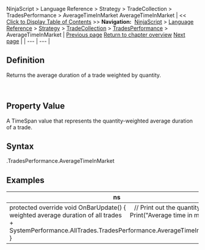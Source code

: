 ﻿
NinjaScript > Language Reference > Strategy > TradeCollection > TradesPerformance > AverageTimeInMarket
AverageTimeInMarket
| << [Click to Display Table of Contents](averagetimeinmarket.md) >> **Navigation:**     [NinjaScript](ninjascript-1.md) > [Language Reference](language_reference_wip-1.md) > [Strategy](strategy-1.md) > [TradeCollection](tradecollection-1.md) > [TradesPerformance](tradesperformance-1.md) > AverageTimeInMarket | [Previous page](averageexitefficiency-1.md) [Return to chapter overview](tradesperformance-1.md) [Next page](averagetotalefficiency-1.md) |
| --- | --- |
## Definition
Returns the average duration of a trade weighted by quantity.  

 
## Property Value
A TimeSpan value that represents the quantity-weighted average duration of a trade.
 
## Syntax
<TradeCollection>.TradesPerformance.AverageTimeInMarket

## 
## Examples
| ns |
| --- |
| protected override void OnBarUpdate() {      // Print out the quantity-weighted average duration of all trades      Print("Average time in market: " + SystemPerformance.AllTrades.TradesPerformance.AverageTimeInMarket); } |

